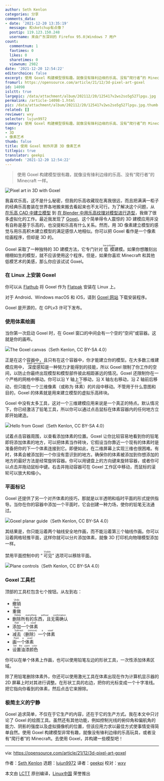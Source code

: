 ```yaml
---
author: Seth Kenlon
categories: 分享
comments_data:
- date: '2021-12-20 13:35:19'
  message: 和sketchup有点像？
  postip: 119.123.150.248
  username: 来自广东深圳的 Firefox 95.0|Windows 7 用户
count:
  commentnum: 1
  favtimes: 0
  likes: 0
  sharetimes: 0
  viewnum: 2982
date: '2021-12-20 12:54:22'
editorchoice: false
excerpt: 使用 Goxel 构建模型很有趣，就像没有锋利边缘的乐高、没有“爬行者”的 Minecraft 一样。
fromurl: https://opensource.com/article/21/12/3d-pixel-art-goxel
id: 14098
islctt: true
largepic: /data/attachment/album/202112/20/125417v2ws2so5g527lpgu.jpg
permalink: /article-14098-1.html
pic: /data/attachment/album/202112/20/125417v2ws2so5g527lpgu.jpg.thumb.jpg
related: []
reviewer: wxy
selector: lujun9972
summary: 使用 Goxel 构建模型很有趣，就像没有锋利边缘的乐高、没有“爬行者”的 Minecraft 一样。
tags:
- 3D
- 像素艺术
thumb: false
title: 使用 Goxel 制作开源 3D 像素艺术
titlepic: true
translator: geekpi
updated: '2021-12-20 12:54:22'
---
```



> 
> 使用 Goxel 构建模型很有趣，就像没有锋利边缘的乐高、没有“爬行者”的 Minecraft 一样。
> 
> 
> 


![](/data/attachment/album/202112/20/125417v2ws2so5g527lpgu.jpg "Pixel art in 3D with Goxel")


我喜欢乐高，这不是什么秘密，但我的乐高收藏现在离我很远，而且把满满一柜子的经典乐高套装在世界各地搬来搬去看起来也不太可行。为了解决这个问题，从 [在乐高 CAD 中建立模型](https://opensource.com/article/20/6/open-source-virtual-lego) 到 [在 Blender 中用乐高纹理对模型进行造型](https://opensource.com/article/20/7/lego-blender-bricker)，我做了很多虚拟化的工作。最近我发现了 [Goxel](https://goxel.xyz/)。这个简单得令人震惊的 3D 建模应用并没有自称是基于乐高的，也没提和乐高有什么关系。然而，用 3D 像素建立模型的感觉与用乐高积木建立模型的满足感惊人地相似。你可以把 Goxel 看作是一个像素绘画程序，但却是 3D 的。


Goxel 采取了一种独特的 3D 建模方法，它专门针对 <ruby> 低模 <rt>  low polygon </rt></ruby> 建模。如果你想雕刻出栩栩如生的模型，就不应该使用这个程序。但是，如果你喜欢 Minecraft 和其他低模艺术的美感，那么你应该试试 Goxel。


### 在 Linux 上安装 Goxel


你可以从 [Flathub](https://flathub.org/apps/details/io.github.guillaumechereau.Goxel) 将 Goxel 作为 [Flatpak](https://opensource.com/article/21/11/install-flatpak-linux) 安装在 Linux 上。


对于 Android、Windows macOS 和 iOS，请到 [Goxel 网站](https://goxel.xyz/) 下载安装程序。


Goxel 是开源的，在 GPLv3 许可下发布。


### 使用体素绘画


当你第一次启动 Goxel 时，在 Goxel 窗口的中间会有一个空的“空间”或容器。这就是你的画布。


![The Goxel canvas（Seth Kenlon, CC BY-SA 4.0）](/data/attachment/album/202112/20/125424mjqqq2wcu6z5yqq5.jpg "The Goxel canvas")


正是在这个容器中，且只有在这个容器中，你才能建立你的模型。在大多数三维建模应用中，<ruby> 深度感知 <rt>  depth perception </rt></ruby>是一种努力才能得到的技能，所以 Goxel 限制了你工作的空间，以防止你最终出现模型和模型部件彼此相距甚远的情况。Goxel 还限制你在一个严格的网格中移动。你可以沿 Y 轴上下移动，沿 X 轴左右移动，沿 Z 轴前后移动，但只能在一个三维像素（或称为 <ruby> 体素 <rt>  voxel </rt></ruby>）的片段中移动。不管用于什么意图和目的，Goxel 的体素就是用来建立模型的虚拟乐高砖块。


Goxel 中没有太多工具，这对一个三维建模应用来说是一个真正的特点。默认情况下，你已经激活了铅笔工具，所以你可以通过点击鼠标在体素容器内的任何地方立即开始建造。


![Hello from Goxel（Seth Kenlon, CC BY-SA 4.0）](/data/attachment/album/202112/20/125424llnbetuu0dnetuo2.jpg "Hello from Goxel")


试着点击容器周围，以查看添加体素的位置。Goxel 让你比较容易地看到你的铅笔即将添加体素的地方，可以把体素当作砖块，它假设当你靠近一个现有的体素时是准备把你的下一个体素连接到它。即便如此，在二维屏幕上实现三维也很困难。有时，体素会被添加到一个你没有意识到的地方。确保你的体素被添加到你想添加的地方的最好方法是经常旋转容器。你可以用键盘上的方向键来旋转容器，或者你可以点击并拖动鼠标中键。右击并拖动容器可在 Goxel 工作区中移动，而鼠标的滚轮可以放大和缩小。


### 平面标记


Goxel 还提供了另一个对齐体素的技巧，那就是以半透明和临时平面的形式提供指导。当你在你的容器中添加一个平面时，它会创建一种力场，使你的铅笔无法通过。


![Goxel planar guide（Seth Kenlon, CC BY-SA 4.0）](/data/attachment/album/202112/20/125425h7nhbh7bcnhbebb7.jpg "Goxel planar guide")


其结果是，你只能沿着两个轴线安全地作画，而不能沿着第三个轴线作画。你可以沿着网格轻推平面，这样你就可以分片添加体素，就像 3D 打印机向物理模型添加一样。


禁用平面控制中的 “<ruby> 可见 <rt>  Visible </rt></ruby>” 选项可以移除平面。


![Plane controls（Seth Kenlon, CC BY-SA 4.0）](/data/attachment/album/202112/20/125425cwkpwmi77ccfpfw7.jpg "Plane controls")


### Goxel 工具栏


顶部的工具栏包含七个按钮。从左到右：


* <ruby> 撤销 <rt>  Undo </rt></ruby>
* <ruby> 重做 <rt>  Redo </rt></ruby>
* <ruby> 删除所有的东西，且无需确认 <rt>  Delete everything without confirmation </rt></ruby>
* <ruby> 添加一个体素 <rt>  Add a voxel </rt></ruby>
* <ruby> 减去（删除）一个体素 <rt>  Subtract (remove) a voxel </rt></ruby>
* <ruby> 画一个体素 <rt>  Paint a voxel </rt></ruby>
* <ruby> 设置油漆颜色 <rt>  Set the paint color </rt></ruby>


你可以在单个体素上作画，也可以使用铅笔左边的形状工具，一次性添加体素区域。


除了用铅笔删除体素外，你还可以使用激光工具在体素出现在作为计算机显示器的 2D 屏幕上时对其进行调整。在形状工具的右边，把你的光标变成一个十字准线。把它指向你看到的体素，然后点击它来擦除。


### 极简主义的宁静


Goxel 追求简单，不仅在于它生产的内容，还在于它的生产方式。我在本文中只讨论了 Goxel 的绘图工具。虽然还有其他功能，例如控制光线的俯仰角和偏航角的能力、阴影的强度以及虚拟摄像机的位置，但该应用力求以最佳方式使事情变得简单自然。使用 Goxel 构建模型非常有趣，就像没有锋利边缘的乐高玩具，或者没有“爬行者”的 Minecraft。去使用 Goxel，并构建一些模型吧！




---


via: <https://opensource.com/article/21/12/3d-pixel-art-goxel>


作者：[Seth Kenlon](https://opensource.com/users/seth) 选题：[lujun9972](https://github.com/lujun9972) 译者：[geekpi](https://github.com/geekpi) 校对：[wxy](https://github.com/wxy)


本文由 [LCTT](https://github.com/LCTT/TranslateProject) 原创编译，[Linux中国](https://linux.cn/) 荣誉推出